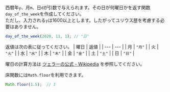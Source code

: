 西暦年`y`、月`m`、日`d`が引数で与えられます。その日が何曜日かを返す関数`day_of_the_week`を作成してください。  
ただし、入力される`y`は1600以上とします。したがってユリウス歴を考慮する必要はありません。

```js
day_of_the_week(2020, 11, 1); // "日"
```

返値は次の表に従ってください。
| 曜日 | 返値 |
| --- | --- |
| 月 | `"月"` |
| 火 | `"火"` |
| 水 | `"水"` |
| 木 | `"木"` |
| 金 | `"金"` |
| 土 | `"土"` |
| 日 | `"日"` |

曜日の計算方法は
[ツェラーの公式 - Wikipedia](https://ja.wikipedia.org/wiki/%E3%83%84%E3%82%A7%E3%83%A9%E3%83%BC%E3%81%AE%E5%85%AC%E5%BC%8F)
を参照してください。

床関数には`Math.floor`を利用できます。  
```js
Math.floor(1.5);  // 1
```

